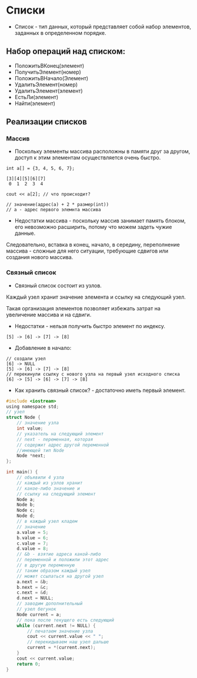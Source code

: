 # Списки

* Список - тип данных, который представляет собой набор элементов, заданных в определенном порядке. 

## Набор операций над списком:

- ПоложитьВКонец(элемент)
- ПолучитьЭлемент(номер)
- ПоложитьВНачало(Элемент)
- УдалитьЭлемент(номер)
- УдалитьЭлемент(элемент)
- ЕстьЛи(элемент)
- Найти(элемент)

## Реализации списков

### Массив

* Поскольку элементы массива расположны в памяти друг за другом, доступ к этим элементам осуществляется очень быстро.

```
int a[] = {3, 4, 5, 6, 7};

[3][4][5][6][7]
 0  1  2  3  4

cout << a[2]; // что происходит?

// значение(адрес(a) + 2 * размер(int))
// а - адрес первого элемнта массива 
```

* Недостатки массива - поскольку массив занимает память блоком, его невозможно расширить, потому что можем задеть чужие данные.

Следовательно, вставка в конец, начало, в середину, переполнение массива - сложные для него ситуации, требующие сдвигов или создания нового массива.

### Связный список

* Связный список состоит из узлов.

Каждый узел хранит значение элемента и ссылку на следующий узел.

Такая организация элементов позволяет избежать затрат на увеличение массива и на сдвиги.

* Недостатки - нельзя получить быстро элемент по индексу.

```
[5] -> [6] -> [7] -> [8]
```
* Добавление в начало:

```
// создали узел
[6] -> NULL
[5] -> [6] -> [7] -> [8]
// перекинули ссылку с нового узла на первый узел исходного списка
[6] -> [5] -> [6] -> [7] -> [8]
```

* Как хранить связный список? - достаточно иметь первый элемент.

```C
#include <iostream>
using namespace std;
// узел
struct Node {
    // значение узла
    int value;
    // указатель на следующий элемент
    // next - переменная, которая
    // содержит адрес другой переменной
    //имеющей тип Node
    Node *next;
};

int main() {
    // объявили 4 узла
    // каждый из узлов хранит
    // какое-либо значение и
    // ссылку на следующий элемент
    Node a;
    Node b;
    Node c;
    Node d;
    // в каждый узел кладем
    // значение
    a.value = 5;
    b.value = 6;
    c.value = 7;
    d.value = 8;
    // &b - взятие адреса какой-либо
    // переменной и положили этот адрес
    // в другую переменную
    // таким образом каждый узел
    // может ссылаться на другой узел
    a.next = &b;
    b.next = &c;
    c.next = &d;
    d.next = NULL;
    // заводим дополнительный
    // узел бегунок
    Node current = a;
    // пока после текущего есть следующий
    while (current.next != NULL) {
        // печатаем значение узла
        cout << current.value << " ";
        // перекидываем наш узел дальше
        current = *(current.next);
    }
    cout << current.value;
    return 0;
}
```